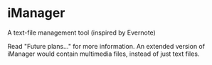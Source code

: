 # iManager
A text-file management tool (inspired by Evernote)

Read "Future plans..." for more information. 
An extended version of iManager would contain multimedia files, instead of just text files.
